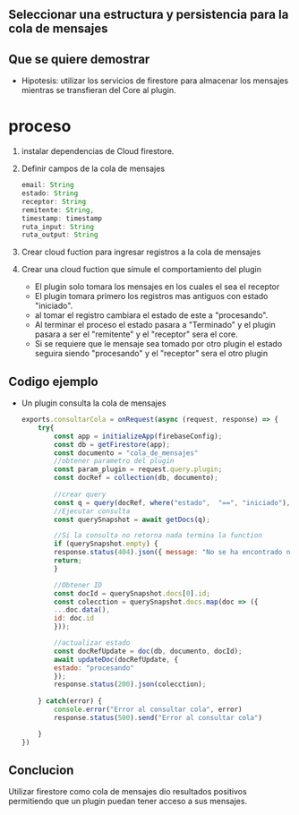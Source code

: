 ## Seleccionar una estructura y persistencia para la cola de mensajes

## Que se quiere demostrar
-   Hipotesis: utilizar los servicios de firestore para almacenar los mensajes mientras se transfieran del Core al plugin.

# proceso
1. instalar dependencias de Cloud firestore.

2. Definir campos de la cola de mensajes
    ```javascript
    email: String
    estado: String
    receptor: String
    remitente: String,
    timestamp: timestamp
    ruta_input: String
    ruta_output: String
    ```

2. Crear cloud fuction para ingresar registros a la cola de mensajes

3. Crear una cloud fuction que simule el comportamiento del plugin
    *   El plugin solo tomara los mensajes en los cuales el sea el receptor
    *   El plugin tomara primero los registros mas antiguos con estado "iniciado".
    *   al tomar el registro cambiara el estado de este a "procesando".
    *   Al terminar el proceso el estado pasara a "Terminado" y el plugin pasara a ser el "remitente" y el "receptor" sera el core.
    *   Si se requiere que le mensaje sea tomado por otro plugin el estado seguira siendo "procesando" y el "receptor" sera el otro plugin


## Codigo ejemplo
- Un plugin consulta la cola de mensajes
    ```javascript
    exports.consultarCola = onRequest(async (request, response) => {
        try{
            const app = initializeApp(firebaseConfig);
            const db = getFirestore(app);
            const documento = "cola_de_mensajes"
            //obtener parametro del plugin
            const param_plugin = request.query.plugin;
            const docRef = collection(db, documento);
            
            //crear query 
            const q = query(docRef, where("estado",  "==", "iniciado"), where("receptor", "==", param_plugin), orderBy("timestamp", "asc"), limit(1));
            //Ejecutar consulta
            const querySnapshot = await getDocs(q);

            //Si la consulta no retorna nada termina la function
            if (querySnapshot.empty) {
            response.status(404).json({ message: "No se ha encontrado nada" });
            return;
            }

            //Obtener ID
            const docId = querySnapshot.docs[0].id;
            const colecction = querySnapshot.docs.map(doc => ({
            ...doc.data(),
            id: doc.id
            }));

            //actualizar estado
            const docRefUpdate = doc(db, documento, docId);
            await updateDoc(docRefUpdate, {
            estado: "procesando"
            });
            response.status(200).json(colecction);
        
        } catch(error) {
            console.error("Error al consultar cola", error)
            response.status(500).send("Error al consultar cola")

        }
    })
    ```

## Conclucion
Utilizar firestore como cola de mensajes dio resultados positivos permitiendo que un plugin puedan tener acceso a sus mensajes.